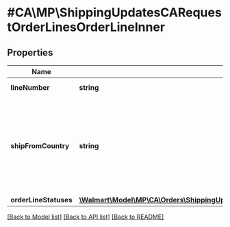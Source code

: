 # #CA\MP\ShippingUpdatesCARequestOrderLinesOrderLineInner

## Properties

Name | Type | Description | Notes
------------ | ------------- | ------------- | -------------
**lineNumber** | **string** | orderLine number |
**shipFromCountry** | **string** | The ship from country is associated with the details for each individual item in the purchase order |
**orderLineStatuses** | [**\Walmart\Model\MP\CA\Orders\ShippingUpdatesCARequestOrderLinesOrderLineInnerOrderLineStatuses**](ShippingUpdatesCARequestOrderLinesOrderLineInnerOrderLineStatuses.md) |  |


[[Back to Model list]](../) [[Back to API list]](../../Api/CA/MP) [[Back to README]](../../README.md)

